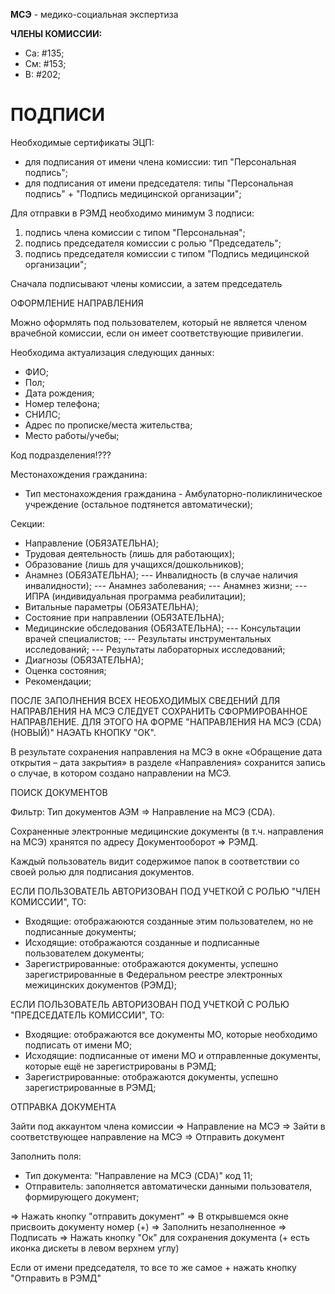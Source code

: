 **МСЭ** - медико-социальная экспертиза
 
**ЧЛЕНЫ КОМИССИИ:**
- Са: #135;
- См: #153;
- В: #202;

# ПОДПИСИ

Необходимые сертификаты ЭЦП:
- для подписания от имени члена комиссии: тип "Персональная подпись";
- для подписания от имени председателя: типы "Персональная подпись" + "Подпись медицинской организации";

Для отправки в РЭМД необходимо минимум 3 подписи:
1. подпись члена комиссии с типом "Персональная";
2. подпись председателя комиссии с ролью "Председатель";
3. подпись председателя комиссии с типом "Подпись медицинской организации";

Сначала подписывают члены комиссии, а затем председатель


ОФОРМЛЕНИЕ НАПРАВЛЕНИЯ

Можно оформлять под пользователем, который не является членом врачебной комиссии, если он имеет соответствующие привилегии.

Необходима актуализация следующих данных:
- ФИО;
- Пол;
- Дата рождения;
- Номер телефона;
- СНИЛС;
- Адрес по прописке/места жительства;
- Место работы/учебы;

Код подразделения!???


Местонахождения гражданина:
- Тип местонахождения гражданина - Амбулаторно-поликлиническое учреждение (остальное подтянется автоматически);


Секции:
- Направление (ОБЯЗАТЕЛЬНА);
- Трудовая деятельность (лишь для работающих);
- Образование (лишь для учащихся/дошкольников);
- Анамнез (ОБЯЗАТЕЛЬНА);
--- Инвалидность (в случае наличия инвалидности);
--- Анамнез заболевания;
--- Анамнез жизни;
--- ИПРА (индивидуальная программа реабилитации);
- Витальные параметры (ОБЯЗАТЕЛЬНА);
- Состояние при направлении (ОБЯЗАТЕЛЬНА);
- Медицинские обследования (ОБЯЗАТЕЛЬНА);
--- Консультации врачей специалистов;
--- Результаты инструментальных исследований;
--- Результаты лабораторных исследований;
- Диагнозы (ОБЯЗАТЕЛЬНА);
- Оценка состояния;
- Рекомендации;

ПОСЛЕ ЗАПОЛНЕНИЯ ВСЕХ НЕОБХОДИМЫХ СВЕДЕНИЙ ДЛЯ НАПРАВЛЕНИЯ НА МСЭ СЛЕДУЕТ СОХРАНИТЬ СФОРМИРОВАННОЕ НАПРАВЛЕНИЕ. ДЛЯ ЭТОГО НА ФОРМЕ "НАПРАВЛЕНИЯ НА МСЭ (CDA) (НОВЫЙ)" НАЭАТЬ КНОПКУ "ОК".

В результате сохранения направления на МСЭ в окне «Обращение дата открытия – дата закрытия» в разделе «Направления» сохранится запись о случае, в котором создано направлении на МСЭ.


ПОИСК ДОКУМЕНТОВ

Фильтр: Тип документов АЭМ  => Направление на МСЭ (CDA).

Сохраненные электронные медицинские документы (в т.ч. направления на МСЭ) хранятся по адресу Документооборот => РЭМД.

Каждый пользователь видит содержимое папок в соответствии со своей ролью для подписания документов.



ЕСЛИ ПОЛЬЗОВАТЕЛЬ АВТОРИЗОВАН ПОД УЧЕТКОЙ С РОЛЬЮ "ЧЛЕН КОМИССИИ", ТО:
- Входящие: отображаюются созданные этим пользователем, но не подписанные документы;
- Исходящие: отображаются созданные и подписанные пользователем документы;
- Зарегистрированные: отображаются документы, успешно зарегистрированные в Федеральном реестре электронных межицинских документов (РЭМД);

ЕСЛИ ПОЛЬЗОВАТЕЛЬ АВТОРИЗОВАН ПОД УЧЕТКОЙ С РОЛЬЮ "ПРЕДСЕДАТЕЛЬ КОМИССИИ", ТО:
- Входящие: отображаются все документы МО, которые необходимо подписать от имени МО;
- Исходящие: подписанные от имени МО и отправленные документы, которые ещё не зарегистрированы в РЭМД;
- Зарегистрированные: отображаются документы, успешно зарегистрированные в РЭМД;


ОТПРАВКА ДОКУМЕНТА

Зайти под аккаунтом члена комиссии => Направление на МСЭ => Зайти в соответствующее направление на МСЭ => Отправить документ

Заполнить поля:
- Тип документа: "Направление на МСЭ (CDA)" код 11;
- Отправитель: заполняется автоматически данными пользователя, формирующего документ;

 => Нажать кнопку "отправить документ"  => В открывшемся окне присвоить документу номер (+)  => Заполнить незаполненное  => Подписать  => Нажать кнопку "Ок" для сохранения документа (+ есть иконка дискеты в левом верхнем углу)

 Если от имени председателя, то все то же самое + нажать кнопку "Отправить в РЭМД"
